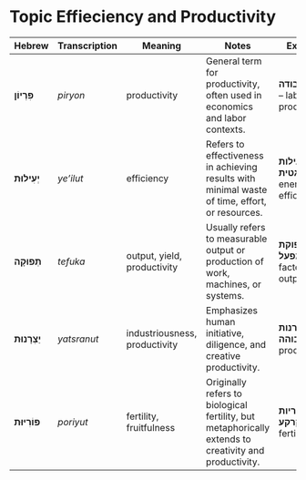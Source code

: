 # Topic Effieciency and Productivity

| **Hebrew**      | **Transcription** | **Meaning**                   | **Notes**                                                                                             | **Example**                             |
| --------------- | ----------------- | ----------------------------- | ----------------------------------------------------------------------------------------------------- | --------------------------------------- |
| **פִּרְיוֹן**   | *piryon*          | productivity                  | General term for productivity, often used in economics and labor contexts.                            | **פריון העבודה** – labor productivity.     |
| **יְעִילוּת**   | *ye’ilut*         | efficiency                    | Refers to effectiveness in achieving results with minimal waste of time, effort, or resources.        | **יעילות אנרגטית** – energy efficiency.  |
| **תְּפוּקָה**   | *tefuka*          | output, yield, productivity   | Usually refers to measurable output or production of work, machines, or systems.                      | **תפוקת המפעל** – factory output.          |
| **יַצְרָנוּת**  | *yatsranut*       | industriousness, productivity | Emphasizes human initiative, diligence, and creative productivity.                                    | **יצרנות גבוהה** – high productivity.      |
| **פּוֹרִיּוּת** | *poriyut*         | fertility, fruitfulness       | Originally refers to biological fertility, but metaphorically extends to creativity and productivity. | **פוריות הקרקע** – soil fertility.          |
